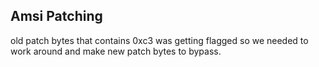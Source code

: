 ## Amsi Patching

old patch bytes that contains 0xc3 was getting flagged
so we needed to work around and make new patch bytes to bypass.
